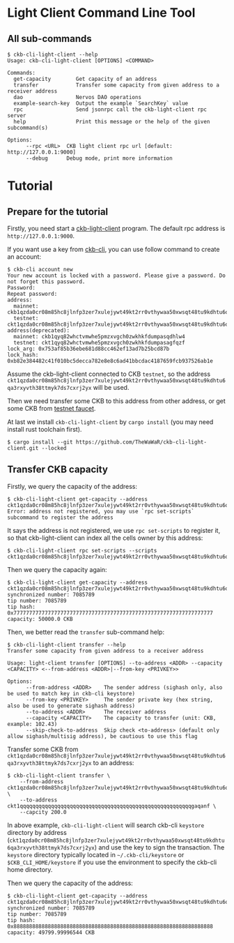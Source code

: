 # Light Client Command Line Tool

## All sub-commands
```
$ ckb-cli-light-client --help
Usage: ckb-cli-light-client [OPTIONS] <COMMAND>

Commands:
  get-capacity        Get capacity of an address
  transfer            Transfer some capacity from given address to a receiver address
  dao                 Nervos DAO operations
  example-search-key  Output the example `SearchKey` value
  rpc                 Send jsonrpc call the ckb-light-client rpc server
  help                Print this message or the help of the given subcommand(s)

Options:
      --rpc <URL>  CKB light client rpc url [default: http://127.0.0.1:9000]
      --debug      Debug mode, print more information
```

# Tutorial

## Prepare for the tutorial

Firstly, you need start a [ckb-light-client][ckb-light-client-repo] program. The default rpc address is `http://127.0.0.1:9000`.

If you want use a key from [ckb-cli][ckb-cli-repo], you can use follow command to create an account:
```
$ ckb-cli account new
Your new account is locked with a password. Please give a password. Do not forget this password.
Password:
Repeat password:
address:
  mainnet: ckb1qzda0cr08m85hc8jlnfp3zer7xulejywt49kt2rr0vthywaa50xwsqt48tu9kdhtu6qa3rxyvth38ttmyk7ds7cg3e9w7
  testnet: ckt1qzda0cr08m85hc8jlnfp3zer7xulejywt49kt2rr0vthywaa50xwsqt48tu9kdhtu6qa3rxyvth38ttmyk7ds7cxrj2yx
address(deprecated):
  mainnet: ckb1qyq82whctvmwhe5pmzxvgch0zwkhkfdumpasqdhlw4
  testnet: ckt1qyq82whctvmwhe5pmzxvgch0zwkhkfdumpasagfqzf
lock_arg: 0x753af85b36ebe681d88cc462ef13ad7b25bcd87b
lock_hash: 0xb82e384482c41f010bc5decca782e8e8c6ad41bbcdac4187659fcb937526ab1e
```

Assume the ckb-light-client connected to CKB `testnet`, so the address `ckt1qzda0cr08m85hc8jlnfp3zer7xulejywt49kt2rr0vthywaa50xwsqt48tu9kdhtu6qa3rxyvth38ttmyk7ds7cxrj2yx` will be used. 

Then we need transfer some CKB to this address from other address, or get some CKB from [testnet faucet][testnet-faucet].

At last we install `ckb-cli-light-client` by `cargo install` (you may need install rust toolchain first).
```
$ cargo install --git https://github.com/TheWaWaR/ckb-cli-light-client.git --locked
```

## Transfer CKB capacity

Firstly, we query the capacity of the address:
```
$ ckb-cli-light-client get-capacity --address ckt1qzda0cr08m85hc8jlnfp3zer7xulejywt49kt2rr0vthywaa50xwsqt48tu9kdhtu6qa3rxyvth38ttmyk7ds7cxrj2yx
Error: address not registered, you may use `rpc set-scripts` subcommand to register the address
```

It says the address is not registered, we use `rpc set-scripts` to register it, so that ckb-light-client can index all the cells owner by this address:
```
$ ckb-cli-light-client rpc set-scripts --scripts ckt1qzda0cr08m85hc8jlnfp3zer7xulejywt49kt2rr0vthywaa50xwsqt48tu9kdhtu6qa3rxyvth38ttmyk7ds7cxrj2yx,1000
```

Then we query the capacity again:
```
$ ckb-cli-light-client get-capacity --address ckt1qzda0cr08m85hc8jlnfp3zer7xulejywt49kt2rr0vthywaa50xwsqt48tu9kdhtu6qa3rxyvth38ttmyk7ds7cxrj2yx
synchronized number: 7085789
tip number: 7085789
tip hash: 0x7777777777777777777777777777777777777777777777777777777777777777
capacity: 50000.0 CKB
```

Then, we better read the `transfer` sub-command help:
```
$ ckb-cli-light-client transfer --help
Transfer some capacity from given address to a receiver address

Usage: light-client transfer [OPTIONS] --to-address <ADDR> --capacity <CAPACITY> <--from-address <ADDR>|--from-key <PRIVKEY>>

Options:
      --from-address <ADDR>    The sender address (sighash only, also be used to match key in ckb-cli keystore)
      --from-key <PRIVKEY>     The sender private key (hex string, also be used to generate sighash address)
      --to-address <ADDR>      The receiver address
      --capacity <CAPACITY>    The capacity to transfer (unit: CKB, example: 102.43)
      --skip-check-to-address  Skip check <to-address> (default only allow sighash/multisig address), be cautious to use this flag
```

Transfer some CKB from `ckt1qzda0cr08m85hc8jlnfp3zer7xulejywt49kt2rr0vthywaa50xwsqt48tu9kdhtu6qa3rxyvth38ttmyk7ds7cxrj2yx` to an address:
```
$ ckb-cli-light-client transfer \
    --from-address ckt1qzda0cr08m85hc8jlnfp3zer7xulejywt49kt2rr0vthywaa50xwsqt48tu9kdhtu6qa3rxyvth38ttmyk7ds7cxrj2yx \
    --to-address ckt1qqqqqqqqqqqqqqqqqqqqqqqqqqqqqqqqqqqqqqqqqqqqqqqqqqqqqqqgaqanf \
    --capcity 200.0
```
In above example, `ckb-cli-light-client` will search ckb-cli `keystore` directory by address (`ckt1qzda0cr08m85hc8jlnfp3zer7xulejywt49kt2rr0vthywaa50xwsqt48tu9kdhtu6qa3rxyvth38ttmyk7ds7cxrj2yx`) and use the key to sign the transaction. The `keystore` directory typically located in `~/.ckb-cli/keystore` or `$CKB_CLI_HOME/keystore` if you use the environment to specify the ckb-cli home directory.

Then we query the capacity of the address:
```
$ ckb-cli-light-client get-capacity --address ckt1qzda0cr08m85hc8jlnfp3zer7xulejywt49kt2rr0vthywaa50xwsqt48tu9kdhtu6qa3rxyvth38ttmyk7ds7cxrj2yx
synchronized number: 7085789
tip number: 7085789
tip hash: 0x8888888888888888888888888888888888888888888888888888888888888888
capacity: 49799.99996544 CKB
```

[ckb-light-client-repo]: https://github.com/nervosnetwork/ckb-light-client
[ckb-cli-repo]: https://github.com/nervosnetwork/ckb-cli
[testnet-faucet]: https://faucet.nervos.org/
